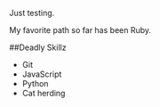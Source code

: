 Just testing.

My favorite path so far has been Ruby.

##Deadly Skillz

* Git
* JavaScript
* Python
* Cat herding
